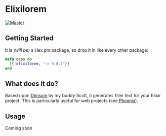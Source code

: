 # Elixilorem
[![Master](https://travis-ci.org/mgamini/elixilorem.svg?branch=master)](https://travis-ci.org/mgamini/elixilorem)

## Getting Started
It is *(will be)* a Hex.pm package, so drop it in like every other package:

```elixir
defp deps do
  [{:elixilorem, "~> 0.0.1"}]
end
```

## What does it do?
Based upon [Dimsum](https://github.com/ninjascribble/dimsum) by my buddy Scott, it generates filler text for your Elixir project. This is particularly useful for web projects (see [Phoenix](https://github.com/phoenixframework/phoenix)).

## Usage
Coming soon